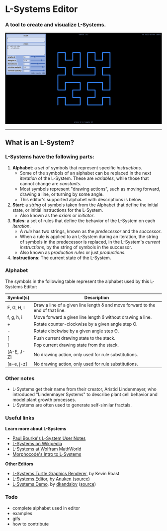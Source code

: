 # L-Systems Editor
### A tool to create and visualize L-Systems.
![The editor in fullscreen mode](/img/screenshots/fullscreen-01.png)
<hr>

## What is an L-System?

### L-Systems have the following parts:
1. **Alphabet**: a *set* of symbols that represent specific *instructions*. 
   * Some of the symbols of an alphabet can be replaced in the next *iteration* of the L-System. These are *variables*, while those that cannot change are *constants*.
   * Most symbols represent "drawing actions", such as moving forward, drawing a line, or turning by some angle.
   * This editor's supported alphabet with descriptions is below.
2. **Start**: a *string* of symbols taken from the Alphabet that define the initial state, or initial instructions for the L-System. 
   * Also known as the *axiom* or *initiator*.
3. **Rules**: a set of rules that define the behavior of the L-System on each *iteration*. 
   * A *rule* has two strings, known as the *predecessor* and the *successor*.
   * When a rule is applied to an L-System during an iteration, the string of symbols in the predecessor is replaced, in the L-System's *current instructions*, by the string of symbols in the successor. 
   * Also known as *production rules* or just *productions*.
4. **Instructions**: The current state of the L-System. 

### Alphabet
The symbols in the following table represent the alphabet used by this L-Systems Editor:

| Symbol(s)  | Description                                                                    |
| ---------- | ------------------------------------------------------------------------------ |
| F, G, H, I | Draw a line of a given line length δ and move forward to the end of that line. |
| f, g, h, i | Move forward a given line length δ without drawing a line.                     |
| +          | Rotate counter-clockwise by a given angle step ϴ.                              |
| -          | Rotate clockwise by a given angle step ϴ.                                      |
| [          | Push current drawing state to the stack.                                       |
| ]          | Pop current drawing state from the stack.                                      |
| [A-E, J-Z] | No drawing action, only used for rule substitutions.                           |
| [a-e, j-z] | No drawing action, only used for rule substitutions.                           |


### Other notes
* L-Systems get their name from their creator, Aristid Lindenmayer, who introduced "Lindenmayer Systems" to describe plant cell behavior and model plant growth processes.
* L-Systems are often used to generate self-similar fractals.

### Useful links
**Learn more about L-Systems**
- [Paul Bourke's L-System User Notes](http://paulbourke.net/fractals/lsys/)
- [L-Systems on Wikipedia](https://en.wikipedia.org/wiki/L-system)
- [L-Systems at Wolfram MathWorld](http://mathworld.wolfram.com/LindenmayerSystem.html)
- [Morphocode's Intro to L-Systems](https://morphocode.com/intro-to-l-systems/)

**Other Editors**
- [L-Systems Turtle Graphics Renderer](http://www.kevs3d.co.uk/dev/lsystems/), by Kevin Roast
- [L-Systems Editor](https://anuken.github.io/lsystems/), by [Anuken](https://github.com/Anuken) ([source](https://github.com/Anuken/L-Systems))
- [L-Systems Demo](https://dkandalov.github.io/lsystem/), by [dkandalov](https://github.com/dkandalov) ([source](https://github.com/dkandalov/lsystem-js))


### Todo
* complete alphabet used in editor
* examples
* gifs
* how to contribute
